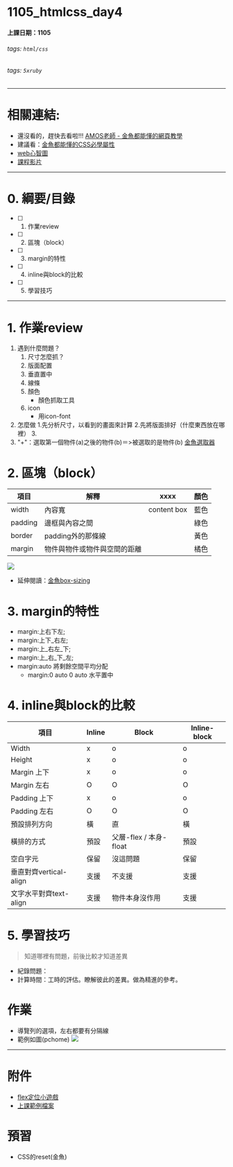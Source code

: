 # 1105_htmlcss_day4

#### 上課日期：1105
###### tags: `html/css`
###### tags: `5xruby`


---
# 相關連結:
- 還沒看的，趕快去看啦!!! [AMOS老師 - 金魚都能懂的網頁教學](https://www.youtube.com/playlist?list=PLqivELodHt3iL9PgGHg0_EF86FwdiqCre)
- 建議看：[金魚都能懂的CSS必學屬性](https://ithelp.ithome.com.tw/users/20112550/ironman/3803?sc=iThelpR)
 - [web心智圖](https://cdn.discordapp.com/attachments/748046752870826045/771393916825894942/web.xmind)
 - [課程影片](https://campus.5xruby.tw/courses/1136422/lectures/25361517)


---
# 0. 綱要/目錄
- [ ] 1. 作業review
- [ ] 2. 區塊（block）
- [ ] 3. margin的特性
- [ ] 4. inline與block的比較
- [ ] 5. 學習技巧



---
# 1. 作業review
1. 遇到什麼問題？
    1. 尺寸怎麼抓？ 
    2. 版面配置
    3. 垂直置中
    4. 線條
    5. 顏色
    	- 顏色抓取工具 
    7. icon
		- 用icon-font
1. 怎麼做
	  1.先分析尺寸，以看到的畫面來計算
	  2.先將版面排好（什麼東西放在哪裡）
	  3.
3. "+"：選取第一個物件(a)之後的物件(b)＝>被選取的是物件(b)
[金魚選取器](https://ithelp.ithome.com.tw/articles/10220656)


# 2. 區塊（block）

| 項目 | 解釋 | xxxx |顏色|
| -------- | -------- | -------- |-------- |
| width     | 內容寬 | content box  |藍色|
|padding  |邊框與內容之間|  |綠色|
| border |padding外的那條線  |  |黃色|
| margin | 物件與物件或物件與空間的距離 |  |橘色|
	
![](https://i.imgur.com/YPtx4EQ.png)
- 延伸閱讀：[金魚box-sizing](https://ithelp.ithome.com.tw/articles/10252827)



# 3. margin的特性
- margin:上右下左;
- margin:上下_右左;
- margin:上_右左_下;
- margin:上_右_下_左;
- margin:auto  將剩餘空間平均分配
	- margin:0 auto 0 auto 水平置中



# 4. inline與block的比較
| 項目 | Inline | Block |Inline-block|
| -------- | -------- | -------- | -------- |
|Width |  x   |   o   |o|
| Height |  x   |   o   |o|
|Margin 上下 |  x   |   o   |o|
|Margin 左右 | O |  O  |O|
|Padding 上下 | x   |   o   |o|
|Padding 左右|O |  O  |O|
|預設排列方向| 橫 | 直 |橫|
|橫排的方式| 預設 |父層-flex / 本身-float |預設|
|空白字元| 保留 |沒這問題 |保留|
|垂直對齊vertical-align| 支援	    | 不支援 |支援|
|文字水平對齊text-align| 支援  | 物件本身沒作用 |支援|








# 5. 學習技巧
> 知道哪裡有問題，前後比較才知道差異
- 紀錄問題：
- 計算時間：工時的評估。瞭解彼此的差異。做為精進的參考。


# 作業
- 導覽列的選項，左右都要有分隔線
- 範例如圖(pchome)
![](https://i.imgur.com/6Ngs4Hq.png)



---
# 附件
- [flex定位小遊戲](https://flexboxfroggy.com/) 
- [上課範例檔案](https://discord.com/channels/748042598983401482/748046752870826045/773831901118595073)

# 預習
- CSS的reset(金魚)




